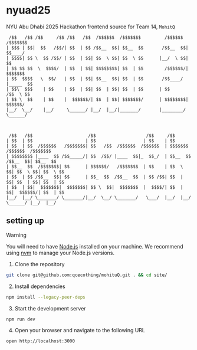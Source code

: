 # nyuad25

NYU Abu Dhabi 2025 Hackathon frontend source for Team 14, `MohitQ`

```
 /$$   /$$ /$$     /$$ /$$   /$$  /$$$$$$  /$$$$$$$         /$$$$$$  /$$$$$$$             
| $$$ | $$|  $$   /$$/| $$  | $$ /$$__  $$| $$__  $$       /$$__  $$| $$____/             
| $$$$| $$ \  $$ /$$/ | $$  | $$| $$  \ $$| $$  \ $$      |__/  \ $$| $$                  
| $$ $$ $$  \  $$$$/  | $$  | $$| $$$$$$$$| $$  | $$        /$$$$$$/| $$$$$$$             
| $$  $$$$   \  $$/   | $$  | $$| $$__  $$| $$  | $$       /$$____/ |_____  $$            
| $$\  $$$    | $$    | $$  | $$| $$  | $$| $$  | $$      | $$       /$$  \ $$            
| $$ \  $$    | $$    |  $$$$$$/| $$  | $$| $$$$$$$/      | $$$$$$$$|  $$$$$$/            
|__/  \__/    |__/     \______/ |__/  |__/|_______/       |________/ \______/             
                                                                                          
                                                                                          
                                                                                          
 /$$   /$$                     /$$                   /$$     /$$                          
| $$  | $$                    | $$                  | $$    | $$                          
| $$  | $$  /$$$$$$   /$$$$$$$| $$   /$$  /$$$$$$  /$$$$$$  | $$$$$$$   /$$$$$$  /$$$$$$$ 
| $$$$$$$$ |____  $$ /$$_____/| $$  /$$/ |____  $$|_  $$_/  | $$__  $$ /$$__  $$| $$__  $$
| $$__  $$  /$$$$$$$| $$      | $$$$$$/   /$$$$$$$  | $$    | $$  \ $$| $$  \ $$| $$  \ $$
| $$  | $$ /$$__  $$| $$      | $$_  $$  /$$__  $$  | $$ /$$| $$  | $$| $$  | $$| $$  | $$
| $$  | $$|  $$$$$$$|  $$$$$$$| $$ \  $$|  $$$$$$$  |  $$$$/| $$  | $$|  $$$$$$/| $$  | $$
|__/  |__/ \_______/ \_______/|__/  \__/ \_______/   \___/  |__/  |__/ \______/ |__/  |__/
```

## setting up

> [!WARNING]
> You will need to have [Node.js](https://nodejs.org/en/) installed on your
> machine. We recommend using [nvm](https://github.com/nvm-sh/nvm) to manage
> your Node.js versions.

1. Clone the repository

```sh
git clone git@github.com:qcecothing/mohituQ.git . && cd site/
```

2. Install dependencies

```sh
npm install --legacy-peer-deps
```

3. Start the development server

```sh
npm run dev
```

4. Open your browser and navigate to the following URL

```sh
open http://localhost:3000
```
